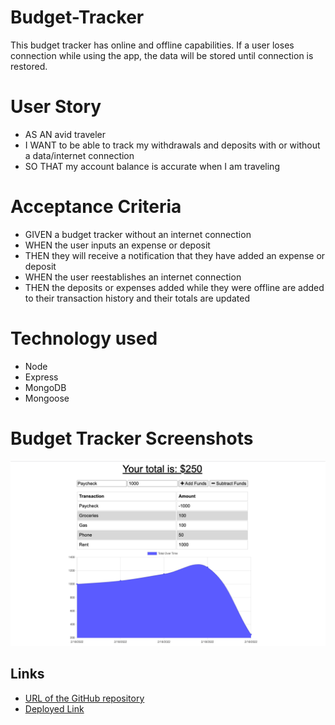 # Budget-Tracker

This budget tracker has online and offline capabilities. If a user loses connection while using the app, the data will be stored until connection is restored.

# User Story

- AS AN avid traveler
- I WANT to be able to track my withdrawals and deposits with or without a data/internet connection
- SO THAT my account balance is accurate when I am traveling

# Acceptance Criteria

- GIVEN a budget tracker without an internet connection
- WHEN the user inputs an expense or deposit
- THEN they will receive a notification that they have added an expense or deposit
- WHEN the user reestablishes an internet connection
- THEN the deposits or expenses added while they were offline are added to their transaction history and their totals are updated

# Technology used

- Node
- Express
- MongoDB
- Mongoose

# Budget Tracker Screenshots

![Budget Tracker](https://github.com/Ldeguzman9/Budget-Tracker/blob/main/public/assets/images/Screenshot%202022-02-18%20at%2010.14.24%20PM.png?raw=true)

## Links

- [URL of the GitHub repository](https://github.com/Ldeguzman9/Budget-Tracker)
- [Deployed Link](LINK)
